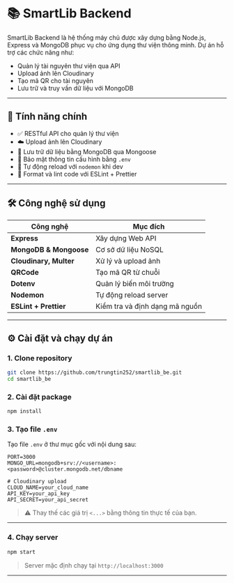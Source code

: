 # 📚 SmartLib Backend

SmartLib Backend là hệ thống máy chủ được xây dựng bằng Node.js, Express và MongoDB phục vụ cho ứng dụng thư viện thông minh. Dự án hỗ trợ các chức năng như:

* Quản lý tài nguyên thư viện qua API
* Upload ảnh lên Cloudinary
* Tạo mã QR cho tài nguyên
* Lưu trữ và truy vấn dữ liệu với MongoDB

---

## 🚀 Tính năng chính

* ✅ RESTful API cho quản lý thư viện
* ☁️ Upload ảnh lên Cloudinary
* 📆 Lưu trữ dữ liệu bằng MongoDB qua Mongoose
* 🔐 Bảo mật thông tin cấu hình bằng `.env`
* 🔁 Tự động reload với `nodemon` khi dev
* 🧽 Format và lint code với ESLint + Prettier

---

## 🛠️ Công nghệ sử dụng

| Công nghệ              | Mục đích                       |
| ---------------------- | ------------------------------ |
| **Express**            | Xây dựng Web API               |
| **MongoDB & Mongoose** | Cơ sở dữ liệu NoSQL            |
| **Cloudinary, Multer** | Xử lý và upload ảnh            |
| **QRCode**             | Tạo mã QR từ chuỗi             |
| **Dotenv**             | Quản lý biến môi trường        |
| **Nodemon**            | Tự động reload server          |
| **ESLint + Prettier**  | Kiểm tra và định dạng mã nguồn |

---

## ⚙️ Cài đặt và chạy dự án

### 1. Clone repository

```bash
git clone https://github.com/trungtin252/smartlib_be.git
cd smartlib_be
```

### 2. Cài đặt package

```bash
npm install
```

### 3. Tạo file `.env`

Tạo file `.env` ở thư mục gốc với nội dung sau:

```env
PORT=3000
MONGO_URL=mongodb+srv://<username>:<password>@cluster.mongodb.net/dbname

# Cloudinary upload
CLOUD_NAME=your_cloud_name
API_KEY=your_api_key
API_SECRET=your_api_secret
```

> ⚠️ Thay thế các giá trị `<...>` bằng thông tin thực tế của bạn.

---

### 4. Chạy server

```bash
npm start
```

> Server mặc định chạy tại `http://localhost:3000`

---
